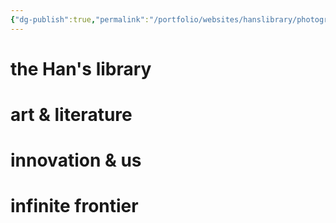 ```yaml
---
{"dg-publish":true,"permalink":"/portfolio/websites/hanslibrary/photography/"}
---
```


<div class="portals-container"><span></span><div class="portals"><span><h1 data-heading="the Han's library" dir="auto">the Han's library</h1></span></div><div class="portals"><span><h1 data-heading="art &amp; literature" dir="auto">art &amp; literature</h1></span></div><div class="portals"><span><h1 data-heading="innovation &amp; us" dir="auto">innovation &amp; us</h1></span></div><div class="portals"><span><h1 data-heading="infinite frontier" dir="auto">infinite frontier</h1></span></div></div>

